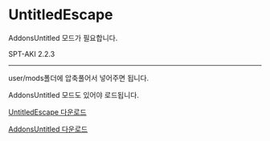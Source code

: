 [Mod]: https://github.com/Untitled0828/Untitled0828/raw/main/Mods/UntitledEscape/UntitledEscape.7z "UntitledEscape 다운로드"
[AddonsUntitled]: https://github.com/Untitled0828/Untitled0828/raw/main/Mods/AddonsUntitled/AddonsUntitled.7z "AddonsUntitled 다운로드"

# UntitledEscape

AddonsUntitled 모드가 필요합니다.

SPT-AKI 2.2.3


---

user/mods폴더에 압축풀어서 넣어주면 됩니다.

AddonsUntitled 모드도 있어야 로드됩니다.

[UntitledEscape 다운로드][Mod]

[AddonsUntitled 다운로드][AddonsUntitled]

